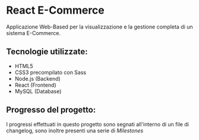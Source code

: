 # **React E-Commerce**
Applicazione Web-Based per la visualizzazione e la gestione completa di un sistema E-Commerce.
## **Tecnologie utilizzate:**
- HTML5
- CSS3 precompilato con Sass
- Node.js (Backend)
- React (Frontend)
- MySQL (Database)
## **Progresso del progetto:**
I progressi effettuati in questo progetto sono segnati all'interno di un file di changelog, sono inoltre presenti una serie di *Milestones*
